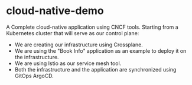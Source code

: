 # cloud-native-demo

A Complete cloud-native application using CNCF tools. 
Starting from a Kubernetes cluster that will serve as our control plane:
- We are creating our infrastructure using Crossplane.
- We are using the "Book Info" application as an example to deploy it on the infrastructure.
- We are using Istio as our service mesh tool.
- Both the infrastructure and the application are synchronized using GitOps ArgoCD.